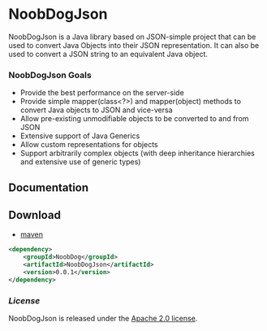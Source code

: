 # NoobDogJson

NoobDogJson is a Java library based on JSON-simple project that can be used to convert Java Objects into their JSON representation. It can also be used to convert a JSON string to an equivalent Java object.


### NoobDogJson Goals
 * Provide the best performance on the server-side
 * Provide simple mapper(class<?>) and mapper(object) methods to convert Java objects to JSON and vice-versa
 * Allow pre-existing unmodifiable objects to be converted to and from JSON
 * Extensive support of Java Generics
 * Allow custom representations for objects
 * Support arbitrarily complex objects (with deep inheritance hierarchies and extensive use of generic types)

## Documentation

## Download

- [maven][1]

[1]: https://mvnrepository.com/artifact/io.github.putao520/NoobDogJson

```xml
<dependency>
    <groupId>NoobDog</groupId>
    <artifactId>NoobDogJson</artifactId>
    <version>0.0.1</version>
</dependency>
```

### *License*

NoobDogJson is released under the [Apache 2.0 license](license.txt).
